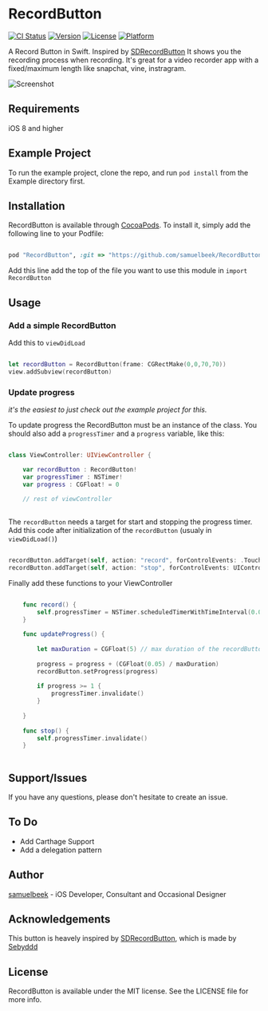 # RecordButton

[![CI Status](http://img.shields.io/travis/samuelbeek/RecordButton.svg?style=flat)](https://travis-ci.org/samuelbeek/RecordButton)
[![Version](https://img.shields.io/cocoapods/v/RecordButton.svg?style=flat)](http://cocoapods.org/pods/RecordButton)
[![License](https://img.shields.io/cocoapods/l/RecordButton.svg?style=flat)](http://cocoapods.org/pods/RecordButton)
[![Platform](https://img.shields.io/cocoapods/p/RecordButton.svg?style=flat)](http://cocoapods.org/pods/RecordButton)


A Record Button in Swift. Inspired by [SDRecordButton](https://github.com/sebyddd/SDRecordButton)
It shows you the recording process when recording. It's great for a video recorder app with a fixed/maximum length like snapchat, vine, instragram.

![Screenshot](http://imgur.com/S69GerW.gif)

## Requirements

iOS 8 and higher

## Example Project

To run the example project, clone the repo, and run `pod install` from the Example directory first.


## Installation

RecordButton is available through [CocoaPods](http://cocoapods.org). To install
it, simply add the following line to your Podfile:

```ruby

pod "RecordButton", :git => "https://github.com/samuelbeek/RecordButton.git"

```

Add this line add the top of the file you want to use this module in `import RecordButton`


## Usage 

### Add a simple RecordButton

Add this to `viewDidLoad`

```swift 

let recordButton = RecordButton(frame: CGRectMake(0,0,70,70))
view.addSubview(recordButton) 

``` 

### Update progress 
*it's the easiest to just check out the example project for this.*

To update progress the RecordButton must be an instance of the class. You should also add a `progressTimer` and a `progress` variable, like this: 

```swift 

class ViewController: UIViewController {

	var recordButton : RecordButton!
	var progressTimer : NSTimer!
	var progress : CGFloat! = 0
	
	// rest of viewController 
	
```

The `recordButton` needs a target for start and stopping the progress timer. Add this code after initialization of the `recordButton` (usualy in `viewDidLoad()`)

```swift

recordButton.addTarget(self, action: "record", forControlEvents: .TouchDown)
recordButton.addTarget(self, action: "stop", forControlEvents: UIControlEvents.TouchUpInside)

```

Finally add these functions to your ViewController 

```swift

    func record() {
        self.progressTimer = NSTimer.scheduledTimerWithTimeInterval(0.05, target: self, selector: "updateProgress", userInfo: nil, repeats: true)
    }
    
    func updateProgress() {
        
        let maxDuration = CGFloat(5) // max duration of the recordButton
        
        progress = progress + (CGFloat(0.05) / maxDuration)
        recordButton.setProgress(progress)
        
        if progress >= 1 {
            progressTimer.invalidate()
        }
        
    }
    
    func stop() {
        self.progressTimer.invalidate()
    }
    
```
## Support/Issues 
If you have any questions, please don't hesitate to create an issue. 

## To Do 
* Add Carthage Support
* Add a delegation pattern

## Author

[samuelbeek](http://twitter.com/samuelbeek) - iOS Developer, Consultant and Occasional Designer

## Acknowledgements
This button is heavely inspired by [SDRecordButton](https://github.com/sebyddd/SDRecordButton), which is made by [Sebyddd](https://github.com/sebyddd)

## License

RecordButton is available under the MIT license. See the LICENSE file for more info.
